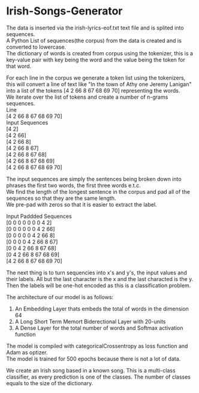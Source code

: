 # Irish-Songs-Generator
The data is inserted via the irish-lyrics-eof.txt text file and is splited into sequences.  
A Python List of sequences(the corpus) from the data is created and is converted to lowercase.    
The dictionary of words is created from corpus using the tokenizer, this is a key-value pair with key being the word and the value being the token for that word.     

For each line in the corpus we generate a token list using the tokenizers, this will convert a line of text like "In the town of Athy one Jeremy Lanigan" into a list of the tokens [4 2 66 8 67 68 69 70] representing the words.    
We iterate over the list of tokens and create a number of n-grams sequences.  
Line                       
 [4 2 66 8 67 68 69 70]          
Input Sequences    
 [4 2]                                                     
 [4 2 66]   
 [4 2 66 8]          
 [4 2 66 8 67]          
 [4 2 66 8 67 68]  
 [4 2 66 8 67 68 69]  
 [4 2 66 8 67 68 69 70]       
 
 The input sequences are simply the sentences being broken down into phrases the first two words, the first three words e.t.c.  
 We find the length of the longest sentence in the corpus and pad all of the sequences so that they are the same length.  
 We pre-pad with zeros so that it is easier to extract the label.  
 
 Input Paddded Sequences    
 [0 0 0 0 0 0 0 4 2]                                                     
 [0 0 0 0 0 0 4 2 66]   
 [0 0 0 0 0 4 2 66 8]          
 [0 0 0 0 4 2 66 8 67]          
 [0 0 4 2 66 8 67 68]  
 [0 4 2 66 8 67 68 69]  
 [4 2 66 8 67 68 69 70]  
 
 The next thing is to turn sequencies into x's and y's, the input values and their labels. All but the last character is the x and the last characted is the y. Then the labels will be one-hot encoded as this is a classification problem.  
 
 The architecture of our model is as follows:  
 1. An Embedding Layer thats embeds the total of words in the dimension 64  
 2. A Long Short Term Memort Biderectional Layer with 20-units  
 3. A Dense Layer for the total number of words and Softmax activation function  
 
 The model is compiled with categoricalCrossentropy as loss function and Adam as optizer.  
 The model is trained for 500 epochs because there is not a lot of data.  



















We create an Irish song  based in a known song. This is a multi-class classifier, as every prediction is one of the classes. The number of classes equals to the size of the dictionary.
